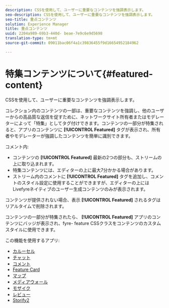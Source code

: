 ```yaml
---
description: CSSを使用して、ユーザーに重要なコンテンツを強調表示します。
seo-description: CSSを使用して、ユーザーに重要なコンテンツを強調表示します。
seo-title: 重点コンテンツ
solution: Experience Manager
title: 重点コンテンツ
uuid: 2204a989-69b3-440d- beae-7e9c6e9d5698
translation-type: tm+mt
source-git-commit: 09011bac06f4a1c39836455f9d16654952184962

---
```



# 特集コンテンツについて{#featured-content}

CSSを使用して、ユーザーに重要なコンテンツを強調表示します。

コレクション内のコンテンツの一部は、重要なコンテンツを強調し、他のユーザーからの高品質な返信を促すために、ネットワークサイト所有者またはモデレーターによって「特集」としてタグ付けできます。コンテンツの一部分が特集されると、アプリのコンテンツに **[!UICONTROL Featured]** タグが表示され、所有者やモデレーターが強調したコンテンツを簡単に識別できます。

コメント内:

* コンテンツの **[!UICONTROL Featured]** 最新の2つの部分も、ストリームの上に取り込まれます。
* 特集コンテンツには、エディターの上に最大7分かかる場合があります。
* ストリーム内のコメントに **[!UICONTROL Featured]** タグを追加し、コメントのスタイル設定に使用することができますが、エディターの上にはLivefyreネイティブのユーザー生成コンテンツのみが表示されます。

コンテンツが提供されない場合、表示 **[!UICONTROL Featured]** されるタグはリアルタイムで削除されます。

コンテンツの一部分が特集されたら、 **[!UICONTROL Featured]** アプリのコンテンツにバッジが表示され、fyre- feature CSSクラスをコンテンツのカスタムスタイルに使用できます。

この機能を使用するアプリ:

* [カルーセル](/help/using/c-about-apps/c-carousel-app/c-carousel-app.md#c_carousel_app)
* [チャット](/help/using/c-about-apps/c-chat-app/c-chat-app.md#c_chat_app)
* [コメント](/help/using/c-about-apps/c-comments/c-comments.md)
* [Feature Card](/help/using/c-about-apps/c-feature-card-app/c-feature-card-app.md#c_feature_card_app)
* [マップ](/help/using/c-about-apps/c-map-app/c-map-app.md#c_map_app)
* [メディアウォール](/help/using/c-about-apps/c-media-wall-app/c-media-wall-app.md#c_media_wall_app)
* [モザイク](/help/using/c-about-apps/c-mosaic-app/c-mosaic-app.md#c_mosaic_app)
* [レビュー](/help/using/c-about-apps/c-reviews-app/c-reviews-app.md#c_reviews_app)
* [Storify2](/help/using/c-about-apps/c-storify2/c-storify2.md#c_storify2)

